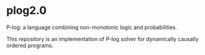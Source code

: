plog2.0
=======

P-log: a language combining non-monotonic logic and probabilities.

This repository is an implementation of P-log solver for dynamically causally ordered programs.

